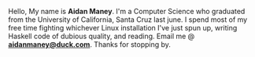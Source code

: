 Hello, My name is **Aidan Maney**. I'm a Computer Science who graduated from the University of California, Santa Cruz last june. I spend most of my free time fighting whichever Linux installation I've just spun up, writing Haskell code of dubious quality, and reading. Email me @ **aidanmaney@duck.com**. Thanks for stopping by. 
<!---
awsmaney1010/awsmaney1010 is a ✨ special ✨ repository because its `README.md` (this file) appears on your GitHub profile.
You can click the Preview link to take a look at your changes.
--->
